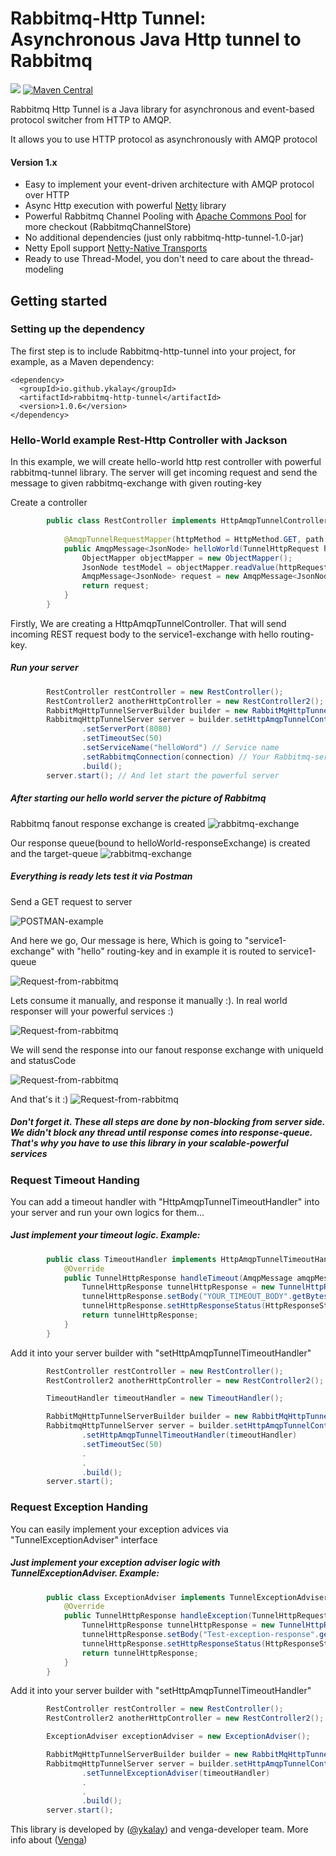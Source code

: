 # Rabbitmq-Http Tunnel: Asynchronous Java Http tunnel to Rabbitmq

<a href='https://github.com/ykalay/rabbitmq-http-tunnel/actions/workflows/build_and_deploy.yml'><img src='https://github.com/ykalay/rabbitmq-http-tunnel/actions/workflows/build_and_deploy.yml/badge.svg'></a>
[![Maven Central](https://maven-badges.herokuapp.com/maven-central/io.github.ykalay/rabbitmq-http-tunnel/badge.svg)](https://maven-badges.herokuapp.com/maven-central/io.github.ykalay/rabbitmq-http-tunnel)

Rabbitmq Http Tunnel is a Java library for asynchronous and event-based protocol switcher from HTTP to AMQP.

It allows you to use HTTP protocol as asynchronously with AMQP protocol 

#### Version 1.x
- Easy to implement your event-driven architecture with AMQP protocol over HTTP
- Async Http execution with powerful [Netty](https://github.com/netty/netty)  library  
- Powerful Rabbitmq Channel Pooling with [Apache Commons Pool](https://commons.apache.org/proper/commons-pool) for more checkout (RabbitmqChannelStore)
- No additional dependencies (just only rabbitmq-http-tunnel-1.0-jar)
- Netty Epoll support [Netty-Native Transports](https://netty.io/wiki/native-transports.html)
- Ready to use Thread-Model, you don't need to care about the thread-modeling

## Getting started

### Setting up the dependency

The first step is to include Rabbitmq-http-tunnel into your project, for example, as a Maven dependency:

```maven
<dependency>
  <groupId>io.github.ykalay</groupId>
  <artifactId>rabbitmq-http-tunnel</artifactId>
  <version>1.0.6</version>
</dependency>
```
### Hello-World example Rest-Http Controller with Jackson

In this example, we will create hello-world http rest controller with powerful rabbitmq-tunnel library.
The server will get incoming request and send the message to given rabbitmq-exchange with given routing-key
 
Create a controller
```java
        public class RestController implements HttpAmqpTunnelController {
        
            @AmqpTunnelRequestMapper(httpMethod = HttpMethod.GET, path = "/hello")
            public AmqpMessage<JsonNode> helloWorld(TunnelHttpRequest httpRequest) throws Exception {
                ObjectMapper objectMapper = new ObjectMapper();
                JsonNode testModel = objectMapper.readValue(httpRequest.getBody(), JsonNode.class);
                AmqpMessage<JsonNode> request = new AmqpMessage<JsonNode>("hello", "service1-exchange", testModel);
                return request;
            }
        }
```
Firstly, We are creating a HttpAmqpTunnelController. That will send incoming REST request body to the service1-exchange with hello routing-key.

##### Run your server
```java
        RestController restController = new RestController();
        RestController2 anotherHttpController = new RestController2();
        RabbitMqHttpTunnelServerBuilder builder = new RabbitMqHttpTunnelServerBuilder();
        RabbitmqHttpTunnelServer server = builder.setHttpAmqpTunnelControllers(restController, anotherHttpController) // implements HttpAmqpTunnelController
                .setServerPort(8080)
                .setTimeoutSec(50)
                .setServiceName("helloWord") // Service name
                .setRabbitmqConnection(connection) // Your Rabbitmq-server connection instance
                .build();
        server.start(); // And let start the powerful server
```
##### After starting our hello world server the picture of Rabbitmq

Rabbitmq fanout response exchange is created
![rabbitmq-exchange](readme_files/rabbitmq-hello-world-response-exchange.png)

Our response queue(bound to helloWorld-responseExchange) is created and the target-queue
![rabbitmq-exchange](readme_files/rabbitmq-hello-world-response-queues.png)

##### Everything is ready lets test it via Postman

Send a GET request to server

![POSTMAN-example](readme_files/hello-world-postman.PNG)

And here we go, Our message is here, Which is going to "service1-exchange" with "hello" routing-key and in example it is routed to service1-queue

![Request-from-rabbitmq](readme_files/rabbitmq-hello-world-response-queue-message-ready.png)

Lets consume it manually, and response it manually :). In real world responser will your powerful services :)

![Request-from-rabbitmq](readme_files/rabbitmq-get-message.png)

We will send the response into our fanout response exchange with uniqueId and statusCode

![Request-from-rabbitmq](readme_files/sending-rabbitmq-response.png)

And that's it :)
![Request-from-rabbitmq](readme_files/rabbitmq-postman-response.PNG)

##### Don't forget it. These all steps are done by non-blocking from server side. We didn't block any thread until response comes into response-queue. That's why you have to use this library in your scalable-powerful services

### Request Timeout Handing

You can add a timeout handler with "HttpAmqpTunnelTimeoutHandler" into your server and run your own logics for them...

##### Just implement your timeout logic. Example:
```java
        public class TimeoutHandler implements HttpAmqpTunnelTimeoutHandler {
            @Override
            public TunnelHttpResponse handleTimeout(AmqpMessage amqpMessage, String s) {
                TunnelHttpResponse tunnelHttpResponse = new TunnelHttpResponse();
                tunnelHttpResponse.setBody("YOUR_TIMEOUT_BODY".getBytes());
                tunnelHttpResponse.setHttpResponseStatus(HttpResponseStatus.REQUEST_TIMEOUT);
                return tunnelHttpResponse;
            }
        }
```

Add it into your server builder with "setHttpAmqpTunnelTimeoutHandler"
```java
        RestController restController = new RestController();
        RestController2 anotherHttpController = new RestController2();

        TimeoutHandler timeoutHandler = new TimeoutHandler();

        RabbitMqHttpTunnelServerBuilder builder = new RabbitMqHttpTunnelServerBuilder();
        RabbitmqHttpTunnelServer server = builder.setHttpAmqpTunnelControllers(restController, anotherHttpController) // implements HttpAmqpTunnelController
                .setHttpAmqpTunnelTimeoutHandler(timeoutHandler)
                .setTimeoutSec(50)
                .
                .
                .build();
        server.start();
```

### Request Exception Handing

You can easily implement your exception advices via "TunnelExceptionAdviser" interface

##### Just implement your exception adviser logic with TunnelExceptionAdviser. Example:
```java
        public class ExceptionAdviser implements TunnelExceptionAdviser {
            @Override
            public TunnelHttpResponse handleException(TunnelHttpRequest tunnelHttpRequest, Throwable throwable) {
                TunnelHttpResponse tunnelHttpResponse = new TunnelHttpResponse();
                tunnelHttpResponse.setBody("Test-exception-response".getBytes());
                tunnelHttpResponse.setHttpResponseStatus(HttpResponseStatus.NOT_FOUND);
                return tunnelHttpResponse;
            }
        }
```
Add it into your server builder with "setHttpAmqpTunnelTimeoutHandler"
```java
        RestController restController = new RestController();
        RestController2 anotherHttpController = new RestController2();

        ExceptionAdviser exceptionAdviser = new ExceptionAdviser();

        RabbitMqHttpTunnelServerBuilder builder = new RabbitMqHttpTunnelServerBuilder();
        RabbitmqHttpTunnelServer server = builder.setHttpAmqpTunnelControllers(restController, anotherHttpController) // implements HttpAmqpTunnelController
                .setTunnelExceptionAdviser(timeoutHandler)
                .
                .
                .build();
        server.start();
```

This library is developed by ([@ykalay](https://github.com/ykalay)) and venga-developer team. More info about ([Venga](http://vengapp.com/))